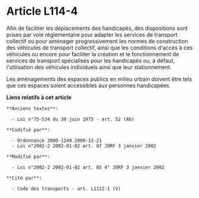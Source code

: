 # Article L114-4

Afin de faciliter les déplacements des handicapés, des dispositions sont prises par voie réglementaire pour adapter les
services de transport collectif ou pour aménager progressivement les normes de construction des véhicules de transport
collectif, ainsi que les conditions d'accès à ces véhicules ou encore pour faciliter la création et le fonctionnement de
services de transport spécialisés pour les handicapés ou, à défaut, l'utilisation des véhicules individuels ainsi que leur
stationnement.

Les aménagements des espaces publics en milieu urbain doivent être tels que ces espaces soient accessibles aux personnes
handicapées.

**Liens relatifs à cet article**

	**Anciens textes**:

	  - Loi n°75-534 du 30 juin 1975 - art. 52 (Ab)

	**Codifié par**:

	  - Ordonnance 2000-1249 2000-12-21
	  - Loi n°2002-2 2002-01-02 art. 87 JORF 3 janvier 2002

	**Modifié par**:

	  - Loi n°2002-2 2002-01-02 art. 85 4° JORF 3 janvier 2002

	**Cité par**:

	  - Code des transports - art. L1112-1 (V)
